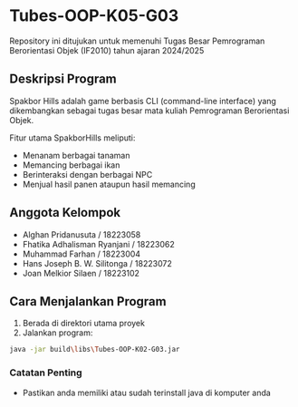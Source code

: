 # Tubes-OOP-K05-G03
Repository ini ditujukan untuk memenuhi Tugas Besar Pemrograman Berorientasi Objek (IF2010) tahun ajaran 2024/2025

## Deskripsi Program
Spakbor Hills adalah game berbasis CLI (command-line interface) yang dikembangkan sebagai tugas besar mata kuliah Pemrograman Berorientasi Objek.

Fitur utama SpakborHills meliputi:
- Menanam berbagai tanaman
- Memancing berbagai ikan
- Berinteraksi dengan berbagai NPC
- Menjual hasil panen ataupun hasil memancing

## Anggota Kelompok
- Alghan Pridanusuta	/ 18223058
- Fhatika Adhalisman Ryanjani	/ 18223062
- Muhammad Farhan	/ 18223004
- Hans Joseph B. W. Silitonga	/ 18223072
- Joan Melkior Silaen	/ 18223102

## Cara Menjalankan Program
1. Berada di direktori utama proyek
2. Jalankan program:
 ```bash
 java -jar build\libs\Tubes-OOP-K02-G03.jar
 ```

### Catatan Penting
- Pastikan anda memiliki atau sudah terinstall java di komputer anda
